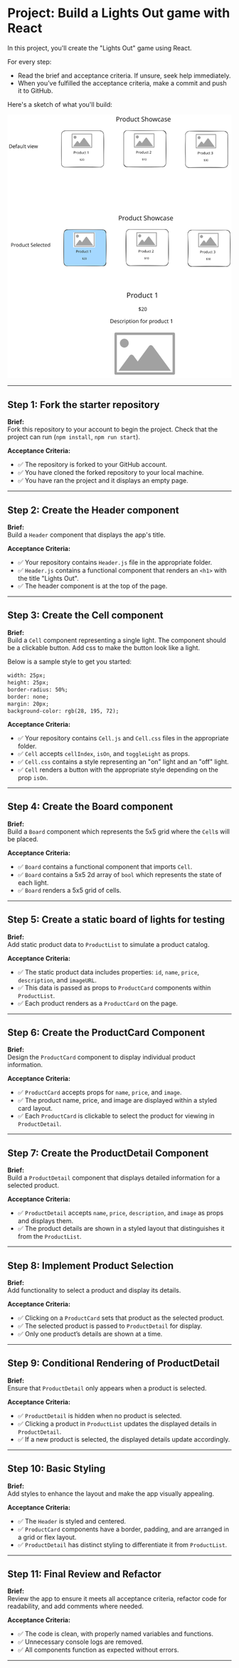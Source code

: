 
# Project: Build a Lights Out game with React

In this project, you'll create the "Lights Out" game using React.

For every step:
- Read the brief and acceptance criteria. If unsure, seek help immediately.
- When you’ve fulfilled the acceptance criteria, make a commit and push it to GitHub.

Here's a sketch of what you'll build:

![interface](./sketch.svg)

---

## Step 1: Fork the starter repository

**Brief:**  
Fork this repository to your account to begin the project. Check that the project can run (`npm install`, `npm run start`).

**Acceptance Criteria:**
- ✅ The repository is forked to your GitHub account.
- ✅ You have cloned the forked repository to your local machine.
- ✅ You have ran the project and it displays an empty page.

---

## Step 2: Create the Header component

**Brief:**  
Build a `Header` component that displays the app's title.

**Acceptance Criteria:**
- ✅ Your repository contains `Header.js` file in the appropriate folder.
- ✅ `Header.js` contains a functional component that renders an `<h1>` with the title "Lights Out".
- ✅ The header component is at the top of the page.

---

## Step 3: Create the Cell component

**Brief:**  
Build a `Cell` component representing a single light. The component should be a clickable button. Add css to make the button look like a light.

Below is a sample style to get you started:
```
width: 25px;
height: 25px;
border-radius: 50%;
border: none;
margin: 20px;
background-color: rgb(28, 195, 72);
```

**Acceptance Criteria:**
- ✅ Your repository contains `Cell.js` and `Cell.css` files in the appropriate folder.
- ✅ `Cell` accepts `cellIndex`, `isOn`, and `toggleLight` as props.
- ✅ `Cell.css` contains a style representing an "on" light and an "off" light.
- ✅ `Cell` renders a button with the appropriate style depending on the prop `isOn`.

---

## Step 4: Create the Board component

**Brief:**  
Build a `Board` component which represents the 5x5 grid where the `Cell`s will be placed. 

**Acceptance Criteria:**
- ✅ `Board` contains a functional component that imports `Cell`.
- ✅ `Board` contains a 5x5 2d array of `bool` which represents the state of each light.
- ✅ `Board` renders a 5x5 grid of cells.

---

## Step 5: Create a static board of lights for testing 

**Brief:**  
Add static product data to `ProductList` to simulate a product catalog.

**Acceptance Criteria:**
- ✅ The static product data includes properties: `id`, `name`, `price`, `description`, and `imageURL`.
- ✅ This data is passed as props to `ProductCard` components within `ProductList`.
- ✅ Each product renders as a `ProductCard` on the page.

---

## Step 6: Create the ProductCard Component

**Brief:**  
Design the `ProductCard` component to display individual product information.

**Acceptance Criteria:**
- ✅ `ProductCard` accepts props for `name`, `price`, and `image`.
- ✅ The product name, price, and image are displayed within a styled card layout.
- ✅ Each `ProductCard` is clickable to select the product for viewing in `ProductDetail`.

---

## Step 7: Create the ProductDetail Component

**Brief:**  
Build a `ProductDetail` component that displays detailed information for a selected product.

**Acceptance Criteria:**
- ✅ `ProductDetail` accepts `name`, `price`, `description`, and `image` as props and displays them.
- ✅ The product details are shown in a styled layout that distinguishes it from the `ProductList`.

---

## Step 8: Implement Product Selection

**Brief:**  
Add functionality to select a product and display its details.

**Acceptance Criteria:**
- ✅ Clicking on a `ProductCard` sets that product as the selected product.
- ✅ The selected product is passed to `ProductDetail` for display.
- ✅ Only one product’s details are shown at a time.

---

## Step 9: Conditional Rendering of ProductDetail

**Brief:**  
Ensure that `ProductDetail` only appears when a product is selected.

**Acceptance Criteria:**
- ✅ `ProductDetail` is hidden when no product is selected.
- ✅ Clicking a product in `ProductList` updates the displayed details in `ProductDetail`.
- ✅ If a new product is selected, the displayed details update accordingly.

---

## Step 10: Basic Styling

**Brief:**  
Add styles to enhance the layout and make the app visually appealing.

**Acceptance Criteria:**
- ✅ The `Header` is styled and centered.
- ✅ `ProductCard` components have a border, padding, and are arranged in a grid or flex layout.
- ✅ `ProductDetail` has distinct styling to differentiate it from `ProductList`.

---

## Step 11: Final Review and Refactor

**Brief:**  
Review the app to ensure it meets all acceptance criteria, refactor code for readability, and add comments where needed.

**Acceptance Criteria:**
- ✅ The code is clean, with properly named variables and functions.
- ✅ Unnecessary console logs are removed.
- ✅ All components function as expected without errors.

--- 
